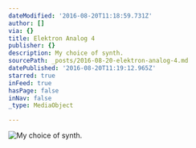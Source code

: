 ```yaml
---
dateModified: '2016-08-20T11:18:59.731Z'
author: []
via: {}
title: Elektron Analog 4
publisher: {}
description: My choice of synth.
sourcePath: _posts/2016-08-20-elektron-analog-4.md
datePublished: '2016-08-20T11:19:12.965Z'
starred: true
inFeed: true
hasPage: false
inNav: false
_type: MediaObject

---
```

![My choice of synth.](https://the-grid-user-content.s3-us-west-2.amazonaws.com/fe476872-d278-42c7-930b-4b913ab68eba.jpg)